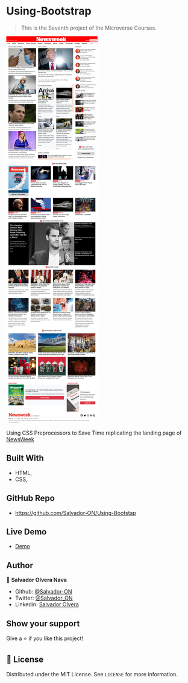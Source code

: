 # Using-Bootstrap

> This is the Seventh project of the Microverse Courses.

![screenshot](media/screen-website.jpg)

Using CSS Preprocessors to Save Time replicating the landing page of [NewsWeek](https://www.newsweek.com)

## Built With

- HTML,
- CSS,

## GitHub Repo

- https://github.com/Salvador-ON/Using-Bootstap

## Live Demo

- [Demo](https://rawcdn.githack.com/Salvador-ON/Using-Bootstap/978936630ae1dbe62cce76236b87065f1e6d75f4/index.html)

## Author


👤 **Salvador Olvera Nava**

- Github: [@Salvador-ON](https://github.com/Salvador-ON)
- Twitter: [@Salvador_ON](https://twitter.com/Salvador_ON)
- Linkedin: [Salvador Olvera](https://www.linkedin.com/in/salvador-olvera-n)

## Show your support

Give a ⭐️ if you like this project!


## 📝 License

Distributed under the MIT License. See `LICENSE` for more information.
